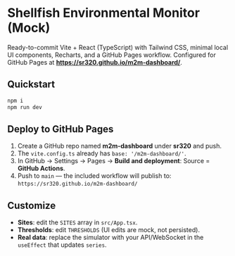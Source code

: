 # Shellfish Environmental Monitor (Mock)

Ready-to-commit Vite + React (TypeScript) with Tailwind CSS, minimal local UI components, Recharts, and a GitHub Pages workflow.
Configured for GitHub Pages at **https://sr320.github.io/m2m-dashboard/**.

## Quickstart
```bash
npm i
npm run dev
```

## Deploy to GitHub Pages
1. Create a GitHub repo named **m2m-dashboard** under **sr320** and push.
2. The `vite.config.ts` already has `base: '/m2m-dashboard/'`.
3. In GitHub → Settings → Pages → **Build and deployment**: Source = **GitHub Actions**.
4. Push to `main` — the included workflow will publish to:
   `https://sr320.github.io/m2m-dashboard/`

## Customize
- **Sites**: edit the `SITES` array in `src/App.tsx`.
- **Thresholds**: edit `THRESHOLDS` (UI edits are mock, not persisted).
- **Real data**: replace the simulator with your API/WebSocket in the `useEffect` that updates `series`.
